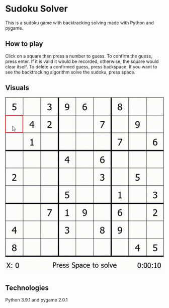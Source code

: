 # Sudoku Solver 

This is a sudoku game with backtracking solving made with Python and pygame. 

## How to play 

Click on a square then press a number to guess. To confirm the guess, press enter. If it is valid it would be recorded, otherwise, the square would clear itself. To delete a confirmed guess, press backspace. If you want to see the backtracking algorithm solve the sudoku, press space. 

## Visuals

![](https://github.com/loheesong/sudoku/blob/master/demo.gif)

## Technologies

Python 3.9.1 and pygame 2.0.1 
